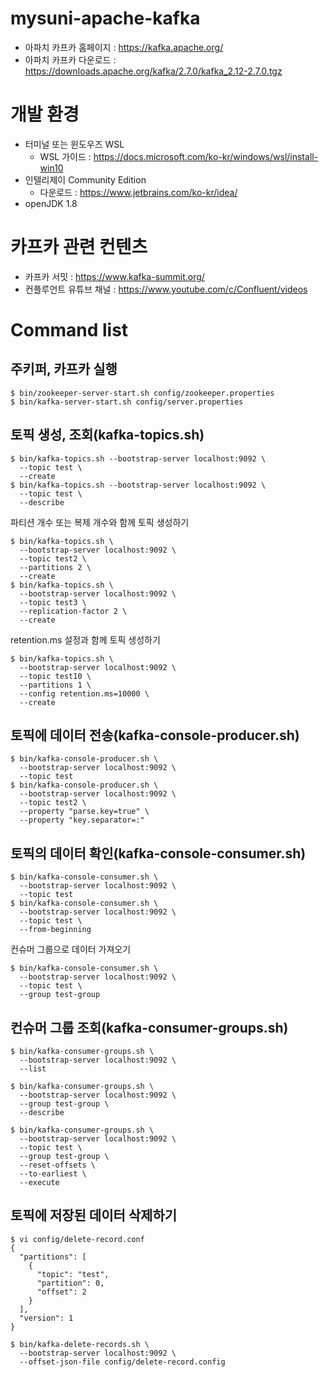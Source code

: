 # mysuni-apache-kafka

- 아파치 카프카 홈페이지 : https://kafka.apache.org/
- 아파치 카프카 다운로드 : https://downloads.apache.org/kafka/2.7.0/kafka_2.12-2.7.0.tgz

# 개발 환경

- 터미널 또는 윈도우즈 WSL
  - WSL 가이드 : https://docs.microsoft.com/ko-kr/windows/wsl/install-win10
- 인텔리제이 Community Edition
  - 다운로드 : https://www.jetbrains.com/ko-kr/idea/
- openJDK 1.8

# 카프카 관련 컨텐츠

- 카프카 서밋 : https://www.kafka-summit.org/
- 컨플루언트 유튜브 채널 : https://www.youtube.com/c/Confluent/videos

# Command list

## 주키퍼, 카프카 실행

```
$ bin/zookeeper-server-start.sh config/zookeeper.properties
$ bin/kafka-server-start.sh config/server.properties
```

## 토픽 생성, 조회(kafka-topics.sh)

```
$ bin/kafka-topics.sh --bootstrap-server localhost:9092 \
  --topic test \
  --create
$ bin/kafka-topics.sh --bootstrap-server localhost:9092 \
  --topic test \
  --describe
```
파티션 개수 또는 복제 개수와 함께 토픽 생성하기
```
$ bin/kafka-topics.sh \
  --bootstrap-server localhost:9092 \
  --topic test2 \
  --partitions 2 \
  --create
$ bin/kafka-topics.sh \
  --bootstrap-server localhost:9092 \
  --topic test3 \
  --replication-factor 2 \
  --create
```
retention.ms 설정과 함께 토픽 생성하기 
```
$ bin/kafka-topics.sh \
  --bootstrap-server localhost:9092 \
  --topic test10 \
  --partitions 1 \
  --config retention.ms=10000 \
  --create
```

## 토픽에 데이터 전송(kafka-console-producer.sh)

```
$ bin/kafka-console-producer.sh \
  --bootstrap-server localhost:9092 \
  --topic test
$ bin/kafka-console-producer.sh \
  --bootstrap-server localhost:9092 \
  --topic test2 \
  --property "parse.key=true" \
  --property "key.separator=:"
```

## 토픽의 데이터 확인(kafka-console-consumer.sh)

```
$ bin/kafka-console-consumer.sh \
  --bootstrap-server localhost:9092 \
  --topic test 
$ bin/kafka-console-consumer.sh \
  --bootstrap-server localhost:9092 \
  --topic test \
  --from-beginning
```
컨슈머 그룹으로 데이터 가져오기 
```
$ bin/kafka-console-consumer.sh \
  --bootstrap-server localhost:9092 \
  --topic test \
  --group test-group
```

## 컨슈머 그룹 조회(kafka-consumer-groups.sh)

```
$ bin/kafka-consumer-groups.sh \
  --bootstrap-server localhost:9092 \
  --list
  
$ bin/kafka-consumer-groups.sh \
  --bootstrap-server localhost:9092 \
  --group test-group \
  --describe
 
$ bin/kafka-consumer-groups.sh \
  --bootstrap-server localhost:9092 \
  --topic test \
  --group test-group \
  --reset-offsets \
  --to-earliest \
  --execute
```

## 토픽에 저장된 데이터 삭제하기 

```
$ vi config/delete-record.conf
{
  "partitions": [
    {
      "topic": "test",
      "partition": 0,
      "offset": 2
    }
  ],
  "version": 1
}
```

```
$ bin/kafka-delete-records.sh \
  --bootstrap-server localhost:9092 \
  --offset-json-file config/delete-record.config
```
